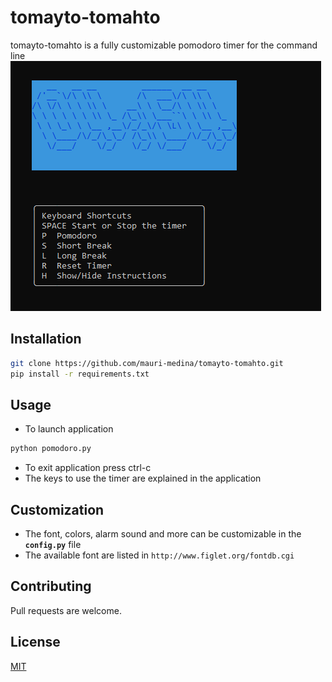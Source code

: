 # tomayto-tomahto
tomayto-tomahto is a fully customizable pomodoro timer for the command line
![pomodoro example](resources/img/pomodo-example.png)

## Installation

```bash
git clone https://github.com/mauri-medina/tomayto-tomahto.git
pip install -r requirements.txt
```

## Usage

- To launch application
```python
python pomodoro.py
```

- To exit application press ctrl-c
- The keys to use the timer are explained in the application

## Customization

 - The font, colors, alarm sound and more can be customizable in the **`config.py`** file
 - The available font are listed in `http://www.figlet.org/fontdb.cgi`

## Contributing
Pull requests are welcome.

## License
[MIT](https://choosealicense.com/licenses/mit/)
